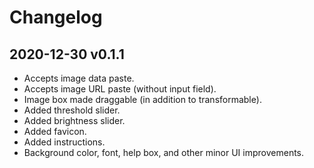 # Changelog

## 2020-12-30 v0.1.1

- Accepts image data paste.
- Accepts image URL paste (without input field).
- Image box made draggable (in addition to transformable).
- Added threshold slider.
- Added brightness slider.
- Added favicon.
- Added instructions.
- Background color, font, help box, and other minor UI improvements.
